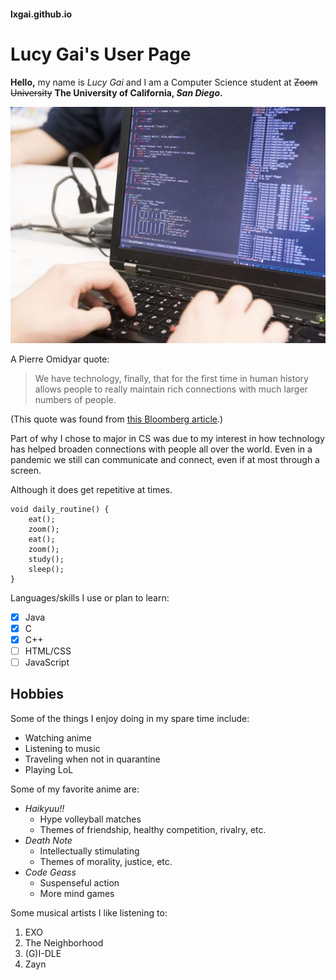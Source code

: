 #### lxgai.github.io
# Lucy Gai's User Page

**Hello,** my name is *Lucy Gai* and I am a Computer Science student at ~~Zoom University~~ **The University of California, _San Diego_.** 

![image](/cs.jpg)

A Pierre Omidyar quote:
> We have technology, finally, that for the first time in human history allows people to really maintain rich connections with much larger numbers of people.

(This quote was found from [this Bloomberg article](https://www.bloomberg.com/news/articles/2005-06-19/online-extra-pierre-omidyar-on-connecting-people).)

Part of why I chose to major in CS was due to my interest in how technology has helped broaden connections with people all over the world. Even in a pandemic we still can communicate and connect, even if at most through a screen. 

Although it does get repetitive at times.

```
void daily_routine() {
    eat();
    zoom();
    eat();
    zoom();
    study();
    sleep();
}
```

Languages/skills I use or plan to learn: 
- [x] Java
- [x] C
- [x] C++
- [ ] HTML/CSS
- [ ] JavaScript

## Hobbies
Some of the things I enjoy doing in my spare time include:
* Watching anime
* Listening to music
* Traveling when not in quarantine 
* Playing LoL

Some of my favorite anime are:
- *Haikyuu!!*
   - Hype volleyball matches
   - Themes of friendship, healthy competition, rivalry, etc.
- *Death Note*
   - Intellectually stimulating 
   - Themes of morality, justice, etc.
- *Code Geass*
   - Suspenseful action
   - More mind games 
   
Some musical artists I like listening to:
1. EXO
2. The Neighborhood
3. (G)I-DLE
4. Zayn

